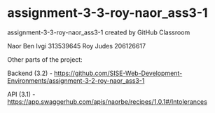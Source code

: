 # assignment-3-3-roy-naor_ass3-1
assignment-3-3-roy-naor_ass3-1 created by GitHub Classroom

Naor Ben Ivgi 313539645
Roy Judes 206126617

Other parts of the project:

Backend (3.2) - https://github.com/SISE-Web-Development-Environments/assignment-3-2-roy-naor_ass3-1

API (3.1) - https://app.swaggerhub.com/apis/naorbe/recipes/1.0.1#/Intolerances

